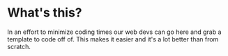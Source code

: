 # What's this?
In an effort to minimize coding times our web devs can go here and grab a template to code off of. This makes it easier and it's a lot better than from scratch.
